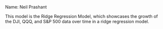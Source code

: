 Name: Neil Prashant

This model is the Ridge Regression Model, which showcases the growth of the DJI, QQQ, and S&P 500 data over time in a ridge regression model.